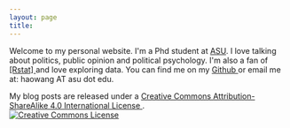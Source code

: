 ```yaml
---
layout: page
title: 
---
```


<p>
  Welcome to my personal website. I'm a Phd student at <a href = "https://pgs.clas.asu.edu"> ASU</a>. 
	I love talking about politics, public opinion and political psychology. 
  I'm also a fan of <a href = "https://www.r-project.org/"> [Rstat] </a> and love exploring data. 
  You can find me on my <a href = "https://github.com/haowang666"> Github </a>  or email me at: haowang AT asu dot edu.
</p>



<p>
My blog posts are released under a <a href = "http://creativecommons.org/licenses/by-sa/4.0/"> Creative Commons Attribution-ShareAlike 4.0 International License </a>.
<br /><a rel="license" href="https://creativecommons.org/licenses/by-sa/4.0/"><img alt="Creative Commons License" style="border-width:0" src="https://i.creativecommons.org/l/by-sa/4.0/88x31.png" /></a><br />
</p>
